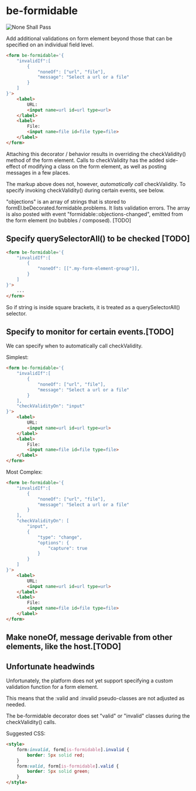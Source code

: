 # be-formidable

![[None Shall Pass](https://imgflip.com/tag/monty+python+black+knight)](https://i.imgflip.com/2mj99q.jpg)

Add additional validations on form element beyond those that can be specified on an individual field level.

```html
<form be-formidable='{
    "invalidIf":[
        {
            "noneOf": ["url", "file"],
            "message": "Select a url or a file"
        }
    ]
}'>
    <label>
        URL:
        <input name=url id=url type=url>
    </label>
    <label>
        File:
        <input name=file id=file type=file>
    </label>
</form>
```

Attaching this decorator / behavior results in overriding the checkValidity() method of the form element.  Calls to checkValidity has the added side-effect of modifying a class on the form element, as well as posting messages in a few places.

The markup above does not, however, *automatically call* checkValidity.  To specify invoking checkValidity() during certain events, see below.

"objections" is an array of strings that is stored to formEl.beDecorated.formidable.problems.  It lists validation errors.  The array is also posted with event "formidable::objections-changed", emitted from the form element (no bubbles / composed). [TODO]

## Specify querySelectorAll() to be checked [TODO]

```html
<form be-formidable='{
    "invalidIf":[
        {
            "noneOf": [[".my-form-element-group"]],
        }
    ]
}'>
    ...
</form>
```

So if string is inside square brackets, it is treated as a querySelectorAll() selector.  

## Specify to monitor for certain events.[TODO]

We can specify when to automatically call checkValidity.

Simplest:

```html
<form be-formidable='{
    "invalidIf":[
        {
            "noneOf": ["url", "file"],
            "message": "Select a url or a file"
        }
    ],
    "checkValidityOn": "input"
}'>
    <label>
        URL:
        <input name=url id=url type=url>
    </label>
    <label>
        File:
        <input name=file id=file type=file>
    </label>
</form>
```

Most Complex:

```html
<form be-formidable='{
    "invalidIf":[
        {
            "noneOf": ["url", "file"],
            "message": "Select a url or a file"
        }
    ],
    "checkValidityOn": [
        "input", 
        {
            "type": "change",
            "options": {
                "capture": true
            }
        }
    ]
}'>
    <label>
        URL:
        <input name=url id=url type=url>
    </label>
    <label>
        File:
        <input name=file id=file type=file>
    </label>
</form>
```

## Make noneOf, message derivable from other elements, like the host.[TODO]

## Unfortunate headwinds

Unfortunately, the platform does not yet support specifying a custom validation function for a form element.

This means that the :valid and :invalid pseudo-classes are not adjusted as needed.

The be-formidable decorator does set "valid" or "invalid" classes during the checkValidity() calls.

Suggested CSS:

```html
<style>
    form:invalid, form[is-formidable].invalid {
        border: 5px solid red;
    }
    form:valid, form[is-formidable].valid {
        border: 5px solid green;
    }
</style>
```